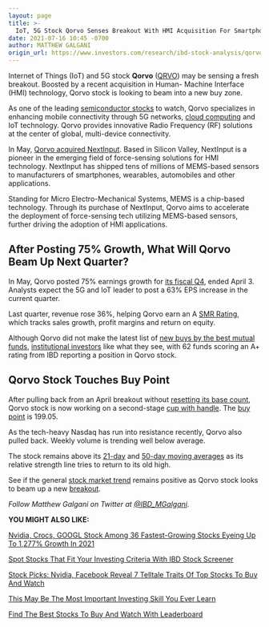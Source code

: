 ```yaml
---
layout: page
title: >-
  IoT, 5G Stock Qorvo Senses Breakout With HMI Acquisition For Smartphones, Wearables
date: 2021-07-16 10:45 -0700
author: MATTHEW GALGANI
origin_url: https://www.investors.com/research/ibd-stock-analysis/qorvo-stock-drives-iot-5g-hmi-technology-with-nextinput-buy/
---
```





Internet of Things (IoT) and 5G stock **Qorvo** ([QRVO](https://research.investors.com/quote.aspx?symbol=QRVO)) may be sensing a fresh breakout. Boosted by a recent acquisition in Human- Machine Interface (HMI) technology, Qorvo stock is looking to beam into a new buy zone.




As one of the leading [semiconductor stocks](https://www.investors.com/news/technology/chip-stocks-and-semiconductor-industry-news-intel-qualcomm-qorvo/) to watch, Qorvo specializes in enhancing mobile connectivity through 5G networks, [cloud computing](https://www.investors.com/news/technology/cloud-computing-cloud-stocks/) and IoT technology. Qorvo provides innovative Radio Frequency (RF) solutions at the center of global, multi-device connectivity.


In May, [Qorvo acquired NextInput](https://www.qorvo.com/newsroom/news/2021/qorvo-acquires-leading-mems-based-sensor-solution-provider-nextinput). Based in Silicon Valley, NextInput is a pioneer in the emerging field of force-sensing solutions for HMI technology. NextInput has shipped tens of millions of MEMS-based sensors to manufacturers of smartphones, wearables, automobiles and other applications.


Standing for Micro Electro-Mechanical Systems, MEMS is a chip-based technology. Through its purchase of NextInput, Qorvo aims to accelerate the deployment of force-sensing tech utilizing MEMS-based sensors, further driving the adoption of HMI applications.


After Posting 75% Growth, What Will Qorvo Beam Up Next Quarter?
---------------------------------------------------------------


In May, Qorvo posted 75% earnings growth for [its fiscal Q4](https://ir.qorvo.com/news-releases/news-release-details/qorvor-announces-fiscal-2021-fourth-quarter-financial-results), ended April 3. Analysts expect the 5G and IoT leader to post a 63% EPS increase in the current quarter.


Last quarter, revenue rose 36%, helping Qorvo earn an A [SMR Rating](https://www.investors.com/how-to-invest/investors-corner/how-to-find-top-stocks-2/), which tracks sales growth, profit margins and return on equity.


Although Qorvo did not make the latest list of [new buys by the best mutual funds](https://www.investors.com/etfs-and-funds/mutual-funds/googl-stock-nvidia-lead-latest-list-of-new-buys-by-the-best-mutual-funds/), [institutional investors](https://www.investors.com/ibd-university/can-slim/institutional-sponsorship/) like what they see, with 62 funds scoring an A+ rating from IBD reporting a position in Qorvo stock.


Qorvo Stock Touches Buy Point
-----------------------------


After pulling back from an April breakout without [resetting its base count](https://www.investors.com/how-to-invest/investors-corner/do-you-know-how-to-count-bases-in-leading-stocks-do-it-to-assess-risk/), Qorvo stock is now working on a second-stage [cup with handle](https://www.investors.com/how-to-invest/chart-reading-for-beginners-chart-patterns-cup-with-handle-double-bottom-flat-base/). The [buy point](https://www.investors.com/how-to-invest/investors-corner/chart-reading-basics-how-a-buy-point-marks-a-time-of-opportunity/) is 199.05.


As the tech-heavy Nasdaq has run into resistance recently, Qorvo also pulled back. Weekly volume is trending well below average.


The stock remains above its [21-day](https://www.investors.com/how-to-invest/investors-corner/what-is-the-21-day-exponential-moving-average/) and [50-day moving averages](https://www.investors.com/how-to-invest/how-to-read-stock-charts-market-trends-moving-averages-nvidia-netflix-amazon/) as its relative strength line tries to return to its old high.


See if the general [stock market trend](https://www.investors.com/videos/is-it-time-to-get-into-or-out-of-the-stock-market/) remains positive as Qorvo stock looks to beam up a new [breakout](https://www.investors.com/research/breakout-stocks-technical-analysis/breakout-stocks-technical-analysis/).



*Follow Matthew Galgani on Twitter at [@IBD\_MGalgani](https://twitter.com/ibd_mgalgani).*


**YOU MIGHT ALSO LIKE:**


[Nvidia, Crocs, GOOGL Stock Among 36 Fastest-Growing Stocks Eyeing Up To 1,277% Growth In 2021](https://www.investors.com/research/fastest-growing-stocks-to-watch-2021/)


[Spot Stocks That Fit Your Investing Criteria With IBD Stock Screener](https://www.investors.com/research/best-stocks-to-buy-watch-ibd-screen-of-the-day/)


[Stock Picks: Nvidia, Facebook Reveal 7 Telltale Traits Of Top Stocks To Buy And Watch](https://www.investors.com/etfs-and-funds/mutual-funds/best-mutual-funds-bet-big-on-semiconductor-finance-machinery-transportation-sectors/)


[This May Be The Most Important Investing Skill You Ever Learn](https://www.investors.com/how-to-invest/stock-chart-reading-for-beginners/)


[Find The Best Stocks To Buy And Watch With Leaderboard](https://www.investors.com/product/leaderboard/?artProdLink=Leaderboard)




